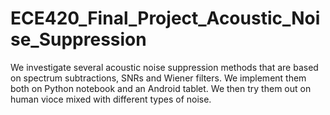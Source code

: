 # ECE420_Final_Project_Acoustic_Noise_Suppression
We investigate several acoustic noise suppression methods that are based on spectrum subtractions, SNRs and Wiener filters. We implement them both on Python notebook and an Android tablet. We then try them out on human vioce mixed with different types of noise.
